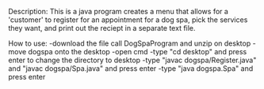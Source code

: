 Description:
This is a java program creates a menu that allows for a 'customer' to register for an appointment for a dog spa, pick the services they want, and print out the reciept in a separate text file.

How to use:
-download the file call DogSpaProgram and unzip on desktop
-move dogspa onto the desktop
-open cmd
-type "cd desktop" and press enter to change the directory to desktop
-type "javac dogspa/Register.java" and "javac dogspa/Spa.java" and press enter
-type "java dogspa.Spa" and press enter

